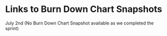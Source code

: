# Links to Burn Down Chart Snapshots

July 2nd (No Burn Down Chart Snapshot available as we completed the sprint)

